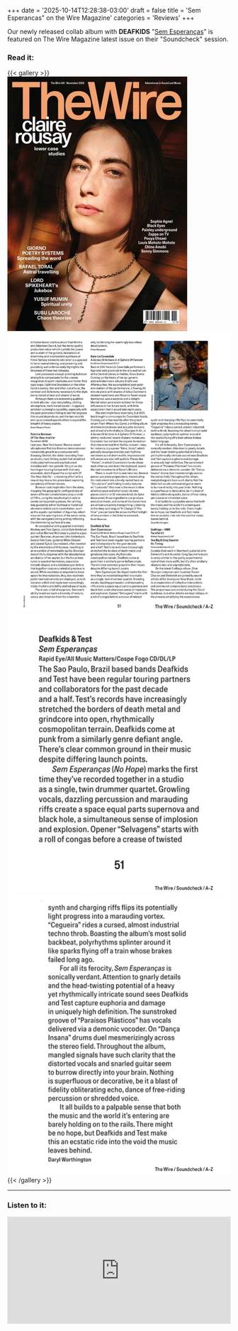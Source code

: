 +++
date = '2025-10-14T12:28:38-03:00'
draft = false
title = 'Sem Esperancas" on the Wire Magazine'
categories = 'Reviews'
+++

Our newly released collab album with **DEAFKIDS** "[Sem Esperanças](https://testgrind.bandcamp.com/album/sem-esperan-as)" is featured on The Wire Magazine latest issue on their "Soundcheck" session.

<!--more-->

### Read it:

{{< gallery >}}
<img src="featured.jpg" class="grid-w50 md:grid-w33 xl:grid-w25" />
<img src="test-wire-review-01.jpg" class="grid-w50 md:grid-w33 xl:grid-w25" />
<img src="test-wire-review-02.jpg" class="grid-w50 md:grid-w33 xl:grid-w25" />
<img src="test-wire-review-03.jpg" class="grid-w50 md:grid-w33 xl:grid-w25" />
{{< /gallery >}}

---

### Listen to it:

<div style="max-width: 100%">
  <div style="left: 0; width: 100%; height: 241px; position: relative">
    <iframe
      src="https://bandcamp.com/EmbeddedPlayer/album=1880855551/size=large/bgcol=ffffff/linkcol=333333/artwork=small/transparent=true/"
      style="
        top: 0;
        left: 0;
        width: 100%;
        height: 100%;
        position: absolute;
        border: 0;
      "
      allowfullscreen
    ></iframe>
  </div>
</div>

